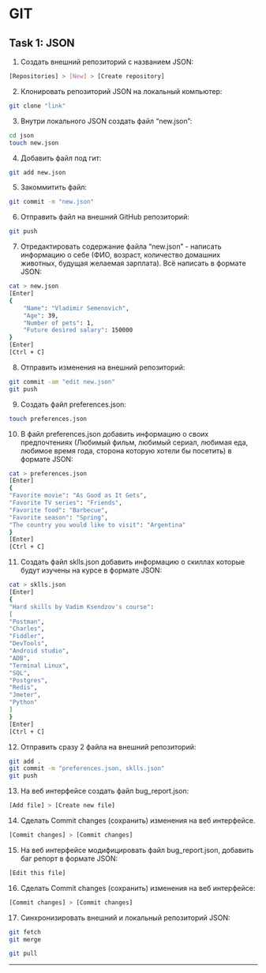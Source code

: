 # GIT 

Task 1: JSON
-

1. Создать внешний репозиторий c названием JSON:
```bash
[Repositories] > [New] > [Create repository]
```
2. Клонировать репозиторий JSON на локальный компьютер:
```bash
git clone "link"
```
3. Внутри локального JSON создать файл “new.json”:
```bash
cd json
touch new.json
```
4. Добавить файл под гит:
```bash
git add new.json
```
5. Закоммитить файл:
```bash
git commit -m "new.json"
```
6. Отправить файл на внешний GitHub репозиторий:
```bash
git push
```
7. Отредактировать содержание файла “new.json” - написать информацию о себе (ФИО, возраст, количество домашних животных, будущая желаемая зарплата). Всё написать в формате JSON:
```bash
cat > new.json
[Enter]
{
    "Name": "Vladimir Semenovich",
    "Age": 39,
    "Number of pets": 1,
    "Future desired salary": 150000
}
[Enter]
[Ctrl + C]
```
8. Отправить изменения на внешний репозиторий:
```bash
git commit -am "edit new.json"
git push
```
9. Создать файл preferences.json:
```bash
touch preferences.json
```
10. В файл preferences.json добавить информацию о своих предпочтениях (Любимый фильм, любимый сериал, любимая еда, любимое время года, сторона которую хотели бы посетить) в формате JSON:
```bash
cat > preferences.json
[Enter]
{
"Favorite movie": "As Good as It Gets",
"Favorite TV series": "Friends",
"Favorite food": "Barbecue",
"Favorite season": "Spring",
"The country you would like to visit": "Argentina"
}
[Enter]
[Ctrl + C]
```
11. Создать файл sklls.json добавить информацию о скиллах которые будут изучены на курсе в формате JSON:
```bash
cat > sklls.json
[Enter]
{
"Hard skills by Vadim Ksendzov's course":
[
"Postman",
"Charles",
"Fiddler",
"DevTools",
"Android studio",
"ADB",
"Terminal Linux",
"SQL",
"Postgres",
"Redis",
"Jmeter",
"Python"
]
}
[Enter]
[Ctrl + C]
```
12. Отправить сразу 2 файла на внешний репозиторий:
```bash
git add .
git commit -m "preferences.json, sklls.json"
git push
```
13. На веб интерфейсе создать файл bug_report.json:
```bash
[Add file] > [Create new file]
```
14. Сделать Commit changes (сохранить) изменения на веб интерфейсе.
```bash
[Commit changes] > [Commit changes]
```
15. На веб интерфейсе модифицировать файл bug_report.json, добавить баг репорт в формате JSON:
```bash
[Edit this file]
```
16. Сделать Commit changes (сохранить) изменения на веб интерфейсе:
```bash
[Commit changes] > [Commit changes]
```
17. Синхронизировать внешний и локальный репозиторий JSON:
```bash
git fetch
git merge
```
```bash
git pull
```
---